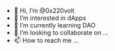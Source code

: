 - 👋 Hi, I’m @0x220volt 
- 👀 I’m interested in dApps
- 🌱 I’m currently learning DAO
- 💞️ I’m looking to collaborate on ...
- 📫 How to reach me ...
 
<!---
0x220volt/0x220volt is a ✨ special ✨ repository because its `README.md` (this file) appears on your GitHub profile.
You can click the Preview link to take a look at your changes.
--->
